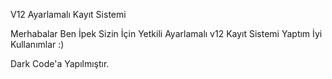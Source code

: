 V12 Ayarlamalı Kayıt Sistemi

Merhabalar Ben İpek Sizin İçin Yetkili Ayarlamalı v12 Kayıt Sistemi Yaptım İyi Kullanımlar :)

Dark Code'a Yapılmıştır.

